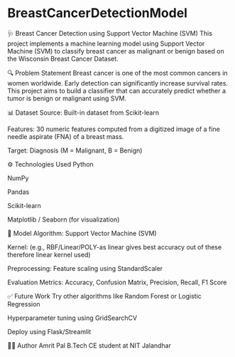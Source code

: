 # BreastCancerDetectionModel
🩺 Breast Cancer Detection using Support Vector Machine (SVM)
This project implements a machine learning model using Support Vector Machine (SVM) to classify breast cancer as malignant or benign based on the Wisconsin Breast Cancer Dataset.

🔍 Problem Statement
Breast cancer is one of the most common cancers in women worldwide. Early detection can significantly increase survival rates. This project aims to build a classifier that can accurately predict whether a tumor is benign or malignant using SVM.

📊 Dataset
Source: Built-in dataset from Scikit-learn

Features: 30 numeric features computed from a digitized image of a fine needle aspirate (FNA) of a breast mass.

Target: Diagnosis (M = Malignant, B = Benign)

⚙️ Technologies Used
Python

NumPy

Pandas

Scikit-learn

Matplotlib / Seaborn (for visualization)

🧠 Model
Algorithm: Support Vector Machine (SVM)

Kernel: (e.g., RBF/Linear/POLY-as linear gives best accuracy out of these therefore linear kernel used)

Preprocessing: Feature scaling using StandardScaler

Evaluation Metrics: Accuracy, Confusion Matrix, Precision, Recall, F1 Score



✅ Future Work
Try other algorithms like Random Forest or Logistic Regression

Hyperparameter tuning using GridSearchCV

Deploy using Flask/Streamlit

🧑‍💻 Author
Amrit Pal
B.Tech CE student 
at NIT Jalandhar
